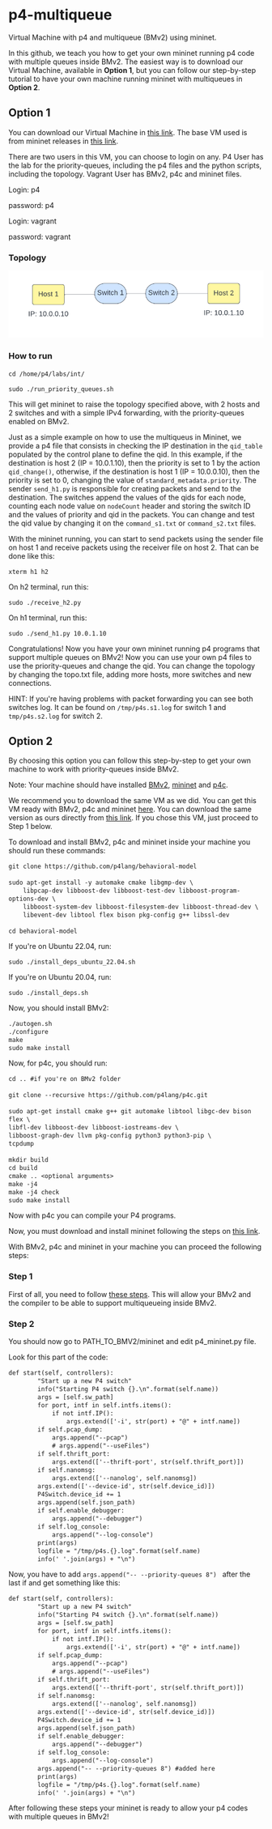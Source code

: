# p4-multiqueue
Virtual Machine with p4 and multiqueue (BMv2) using mininet.

In this github, we teach you how to get your own mininet running p4 code with multiple queues inside BMv2.
The easiest way is to download our Virtual Machine, available in **Option 1**, but you can follow our step-by-step tutorial to have your own machine running mininet with multiqueues in **Option 2**.

## Option 1
You can download our Virtual Machine in [this link](https://drive.google.com/file/d/1tb9hyiilT05lqAkQXTvaHiJtn9SA2tRs/view?usp=sharing). The base VM used is from mininet releases in [this link](https://github.com/mininet/mininet/releases/).

There are two users in this VM, you can choose to login on any.
P4 User has the lab for the priority-queues, including the p4 files and the python scripts, including the topology.
Vagrant User has BMv2, p4c and mininet files.


Login: p4

password: p4

Login: vagrant

password: vagrant

### Topology
<img src="https://github.com/dcomp-leris/p4-multiqueue/blob/main/Topology.png" alt="P4 Topology, including two switches and two hosts">

### How to run

```
cd /home/p4/labs/int/
```
```
sudo ./run_priority_queues.sh
```

This will get mininet to raise the topology specified above, with 2 hosts and 2 switches and with a simple IPv4 forwarding, with the priority-queues enabled on BMv2.

Just as a simple example on how to use the multiqueus in Mininet, we provide a p4 file that consists in checking the IP destination in the ```qid_table``` populated by the control plane to define the qid. In this example, if the destination is host 2 (IP = 10.0.1.10), then the priority is set to 1 by the action ```qid_change()```, otherwise, if the destination is host 1 (IP = 10.0.0.10), then the priority is set to 0, changing the value of ```standard_metadata.priority```. The sender ```send_h1.py``` is responsible for creating packets and send to the destination. The switches append the values of the qids for each node, counting each node value on ```nodeCount``` header and storing the switch ID and the values of priority and qid in the packets. You can change and test the qid value by changing it on the ```command_s1.txt``` or ```command_s2.txt``` files.

With the mininet running, you can start to send packets using the sender file on host 1 and receive packets using the receiver file on host 2. That can be done like this:


```
xterm h1 h2
```
On h2 terminal, run this:
```
sudo ./receive_h2.py
```

On h1 terminal, run this:
```
sudo ./send_h1.py 10.0.1.10
```

Congratulations! Now you have your own mininet running p4 programs that support multiple queues on BMv2!
Now you can use your own p4 files to use the priority-queues and change the qid.
You can change the topology by changing the topo.txt file, adding more hosts, more switches and new connections.

HINT: If you're having problems with packet forwarding you can see both switches log. It can be found on ```/tmp/p4s.s1.log``` for switch 1 and ```tmp/p4s.s2.log``` for switch 2.

## Option 2
By choosing this option you can follow this step-by-step to get your own machine to work with priority-queues inside BMv2.

Note: Your machine should have installed [BMv2](https://github.com/p4lang/behavioral-model), [mininet](https://github.com/mininet/mininet) and [p4c](https://github.com/p4lang/p4c).


We recommend you to download the same VM as we did. You can get this VM ready with BMv2, p4c and mininet [here](https://github.com/jafingerhut/p4-guide/blob/master/bin/README-install-troubleshooting.md). You can download the same version as ours directly from [this link](https://drive.google.com/file/d/1_1CCNnJeQRpAfhTpw-m2LZ2T97QWgKp8/view?pli=1). If you chose this VM, just proceed to Step 1 below.

To download and install BMv2, p4c and mininet inside your machine you should run these commands:
``` 
git clone https://github.com/p4lang/behavioral-model

sudo apt-get install -y automake cmake libgmp-dev \
    libpcap-dev libboost-dev libboost-test-dev libboost-program-options-dev \
    libboost-system-dev libboost-filesystem-dev libboost-thread-dev \
    libevent-dev libtool flex bison pkg-config g++ libssl-dev

cd behavioral-model
```

If you're on Ubuntu 22.04, run:
```
sudo ./install_deps_ubuntu_22.04.sh
```

If you're on Ubuntu 20.04, run:
```
sudo ./install_deps.sh
```

Now, you should install BMv2:
```
./autogen.sh
./configure
make
sudo make install
```

Now, for p4c, you should run:
```
cd .. #if you're on BMv2 folder

git clone --recursive https://github.com/p4lang/p4c.git

sudo apt-get install cmake g++ git automake libtool libgc-dev bison flex \
libfl-dev libboost-dev libboost-iostreams-dev \
libboost-graph-dev llvm pkg-config python3 python3-pip \
tcpdump

mkdir build
cd build
cmake .. <optional arguments>
make -j4
make -j4 check
sudo make install
```

Now with p4c you can compile your P4 programs.

Now, you must download and install mininet following the steps on [this link](https://github.com/mininet/mininet).

With BMv2, p4c and mininet in your machine you can proceed the following steps:

### Step 1
First of all, you need to follow [these steps](https://github.com/nsg-ethz/p4-learning/tree/master/examples/multiqueueing). This will allow your BMv2 and the compiler to be able to support multiqueueing inside BMv2.

### Step 2
You should now go to PATH_TO_BMV2/mininet and edit p4_mininet.py file. 

Look for this part of the code:
```
def start(self, controllers):
        "Start up a new P4 switch"
        info("Starting P4 switch {}.\n".format(self.name))
        args = [self.sw_path]
        for port, intf in self.intfs.items():
            if not intf.IP():
                args.extend(['-i', str(port) + "@" + intf.name])
        if self.pcap_dump:
            args.append("--pcap")
            # args.append("--useFiles")
        if self.thrift_port:
            args.extend(['--thrift-port', str(self.thrift_port)])
        if self.nanomsg:
            args.extend(['--nanolog', self.nanomsg])
        args.extend(['--device-id', str(self.device_id)])
        P4Switch.device_id += 1
        args.append(self.json_path)
        if self.enable_debugger:
            args.append("--debugger")
        if self.log_console:
            args.append("--log-console")
        print(args)
        logfile = "/tmp/p4s.{}.log".format(self.name)
        info(' '.join(args) + "\n")
```

Now, you have to add ``` args.append("-- --priority-queues 8")  ``` after the last if and get something like this:

```
def start(self, controllers):
        "Start up a new P4 switch"
        info("Starting P4 switch {}.\n".format(self.name))
        args = [self.sw_path]
        for port, intf in self.intfs.items():
            if not intf.IP():
                args.extend(['-i', str(port) + "@" + intf.name])
        if self.pcap_dump:
            args.append("--pcap")
            # args.append("--useFiles")
        if self.thrift_port:
            args.extend(['--thrift-port', str(self.thrift_port)])
        if self.nanomsg:
            args.extend(['--nanolog', self.nanomsg])
        args.extend(['--device-id', str(self.device_id)])
        P4Switch.device_id += 1
        args.append(self.json_path)
        if self.enable_debugger:
            args.append("--debugger")
        if self.log_console:
            args.append("--log-console")
        args.append("-- --priority-queues 8") #added here
        print(args)
        logfile = "/tmp/p4s.{}.log".format(self.name)
        info(' '.join(args) + "\n")
```

After following these steps your mininet is ready to allow your p4 codes with multiple queues in BMv2!
